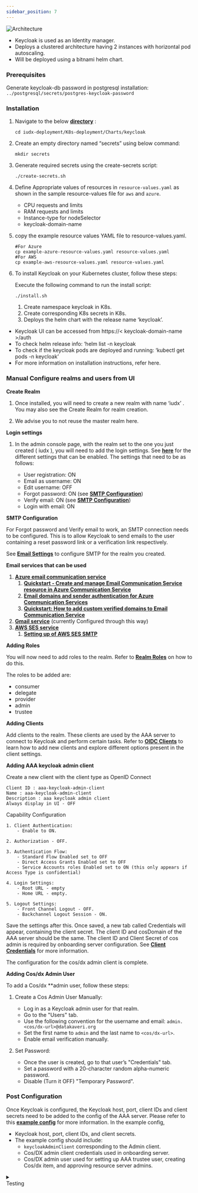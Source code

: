 ```yaml
---
sidebar_position: 7
---
```

<div class="img_background">
<div style={{textAlign: 'center'}}>

![Architecture](https://s3-ap-south-1-docs-resources.s3.ap-south-1.amazonaws.com/IUDX-resources/keycloak.png)
</div></div>

- Keycloak is used as an Identity manager.
- Deploys a clustered architecture having 2 instances with horizontal pod autoscaling.
- Will be deployed using a bitnami helm chart.


### Prerequisites

Generate keycloak-db password in postgresql installation: `../postgresql/secrets/postgres-keycloak-password`

### Installation

1. Navigate to the below **[directory](https://github.com/datakaveri/iudx-deployment/tree/5.0.0/K8s-deployment/Charts/keycloak)** :

    ```
    cd iudx-deployment/K8s-deployment/Charts/keycloak
    ```

2. Create an empty directory named “secrets” using below command:

    ```
    mkdir secrets
    ```

3. Generate required secrets using the create-secrets script:
    ```
    ./create-secrets.sh
    ```
4. Define Appropriate values of resources in `resource-values.yaml` as shown in the sample resource-values file for `aws` and `azure`.
    
    - CPU requests and limits 
    - RAM requests and limits
    - Instance-type for nodeSelector
    - keycloak-domain-name

5. copy the example resource values YAML file to resource-values.yaml.
    
    ```
    #For Azure
    cp example-azure-resource-values.yaml resource-values.yaml
    #For AWS
    cp example-aws-resource-values.yaml resource-values.yaml

    ```

6. To install Keycloak on your Kubernetes cluster, follow these steps:

   Execute the following command to run the install script:

   ```
   ./install.sh
   ```
    1. Create namespace keycloak in K8s.
    2. Create corresponding K8s secrets in K8s.
    3. Deploys the helm chart with the release name ‘keycloak’.

- Keycloak UI can be accessed from https://< keycloak-domain-name >/auth
- To check helm release info: ‘helm list -n keycloak
- To check if the keycloak pods are deployed and running: ‘kubectl get pods -n keycloak’
- For more information on installation instructions, refer here.

### Manual Configure realms and users from UI

**Create Realm**

1. Once installed, you will need to create a new realm with name ‘iudx’ . You may also see the Create Realm for realm creation.

2. We advise you to not reuse the master realm here.

**Login settings**

1. In the admin console page, with the realm set to the one you just created ( iudx ), you will need to add the login settings. See **[here](https://www.keycloak.org/docs/22.0.1/server_admin/#login-page-settings)** for the different settings that can be enabled. The settings that need to be as follows:

   - User registration: ON
   - Email as username: ON
   - Edit username: OFF
   - Forgot password: ON (see **[SMTP Configuration](https://github.com/datakaveri/iudx-aaa-server/issues/224#SMTP-Configuration)**)
   - Verify email: ON (see **[SMTP Configuration](https://github.com/datakaveri/iudx-aaa-server/issues/224#SMTP-Configuration)**)
   - Login with email: ON

**SMTP Configuration**

For Forgot password and Verify email to work, an SMTP connection needs to be configured. This is to allow Keycloak to send emails to the user containing a reset password link or a verification link respectively.

See **[Email Settings](https://www.keycloak.org/docs/22.0.1/server_admin/#_email)** to configure SMTP for the realm you created.

**Email services that can be used**

1. **[Azure email communication service](https://learn.microsoft.com/en-us/azure/communication-services/concepts/email/email-overview)**
    1. **[Quickstart - Create and manage Email Communication Service resource in Azure Communication Service](https://learn.microsoft.com/en-us/azure/communication-services/quickstarts/email/create-email-communication-resource)**
    2. **[Email domains and sender authentication for Azure Communication Services](https://learn.microsoft.com/en-us/azure/communication-services/concepts/email/email-domain-and-sender-authentication)**
    3. **[Quickstart: How to add custom verified domains to Email Communication Service](https://learn.microsoft.com/en-us/azure/communication-services/quickstarts/email/add-custom-verified-domains)**
2. **[Gmail service](https://support.cloudways.com/configure-gmail-smtp/)** (currently Configured through this way)
3. **[AWS SES service](https://docs.aws.amazon.com/general/latest/gr/ses.html)**
    1. **[Setting up of AWS SES SMTP](https://adamtheautomator.com/aws-email-service/)**


**Adding Roles**

You will now need to add roles to the realm. Refer to **[Realm Roles](https://www.keycloak.org/docs/22.0.1/server_admin/#realm-roles)** on how to do this.

The roles to be added are:
- consumer
- delegate
- provider
- admin
- trustee

**Adding Clients**

Add clients to the realm. These clients are used by the AAA server to connect to Keycloak and perform certain tasks. Refer to **[OIDC Clients](https://www.keycloak.org/docs/14.0/server_admin/#oidc-clients)** to learn how to add new clients and explore different options present in the client settings.

**Adding AAA keycloak admin  client**

Create a new client with the client type as OpenID Connect

```
Client ID : aaa-keycloak-admin-client 
Name : aaa-keycloak-admin-client
Description : aaa keycloak admin client
Always display in UI - OFF

```

Capability Configuration

    1. Client Authentication:
        - Enable to ON.

    2. Authorization - OFF.

    3. Authentication Flow:
        - Standard Flow Enabled set to OFF
        - Direct Access Grants Enabled set to OFF
        - Service Accounts roles Enabled set to ON (this only appears if Access Type is confidential)

    4. Login Settings:
        - Root URL - empty
        - Home URL - empty.

    5. Logout Settings:
        - Front Channel Logout - OFF.
        - Backchannel Logout Session - ON.

Save the settings after this. Once saved, a new tab called Credentials will appear, containing the client secret. The client ID and cosDomain of the AAA server should be the same. The client ID and Client Secret of cos admin is required by onboarding server configuration.  See **[Client Credentials](https://www.keycloak.org/docs/22.0.1/server_admin/#_client-credentials)** for more information.

The configuration for the cos/dx admin client is complete.

**Adding Cos/dx Admin User**

To add a Cos/dx **admin user, follow these steps:

1. Create a Cos Admin User Manually:
   - Log in as a Keycloak admin user for that realm.
   - Go to the "Users" tab.
   - Use the following convention for the username and email: `admin.<cos/dx-url>@datakaveri.org`
   - Set the first name to `admin` and the last name to `<cos/dx-url>`.
   - Enable email verification manually.

2. Set Password:
   - Once the user is created, go to that user’s "Credentials" tab.
   - Set a password with a 20-character random alpha-numeric password.
   - Disable (Turn it OFF) "Temporary Password".

### Post Configuration

Once Keycloak is configured, the Keycloak host, port, client IDs and client secrets need to be added to the config of the AAA server. Please refer to this **[example config](https://github.com/datakaveri/iudx-aaa-server/blob/5.0.0/configs/config-example.json)** for more information. In the example config,

- Keycloak host, port, client IDs, and client secrets. 
- The example config should include:
    - `keycloakAdminClient` corresponding to the Admin client.
    - Cos/DX admin client credentials used in onboarding server.
    - Cos/DX admin user used for setting up AAA trustee user, creating Cos/dx item, and approving resource server admins.


<details>
<summary><div class="style">Testing</div></summary>

To verify the reverse proxy or load balancer configuration for Keycloak, follow these steps:

1. **Verify Endpoints Configuration:**
   - Open the path `/auth/realms/master/.well-known/openid-configuration` through the reverse proxy.
   - This should display a JSON document listing several endpoints for Keycloak.
   - Ensure that the endpoints start with the domain address (scheme, domain, and port) of your reverse proxy or load balancer.
   - This ensures that Keycloak is using the correct endpoint.

2. **Verify Source IP Address:**
   - To check if Keycloak sees the correct source IP address for requests, attempt to login to the admin console with an invalid username and/or password.
   - This should trigger a warning in the server log similar to the following:
     
     ```
     08:14:21,287 WARN  XNIO-1 task-45 [org.keycloak.events] type=LOGIN_ERROR, realmId=master, 
     clientId=security-admin-console, userId=8f20d7ba-4974-4811-a695-242c8fbd1bf8, ipAddress=X.X.X.X,
     error=invalid_user_credentials, auth_method=openid-connect, auth_type=code, redirect_uri=http://localhost:8080/auth/
     admin/master/console/?redirect_fragment=%2Frealms%2Fmaster%2Fevents-settings, code_id=a3d48b67-a439-4546-b992-e93311d6493e, username=admin
     ```
   - Check that the value of `ipAddress` is the IP address of the machine you tried to login with and not the IP address of the reverse proxy or load balancer.

These tests ensure that the reverse proxy or load balancer configuration is correctly set up for Keycloak.

</details>
